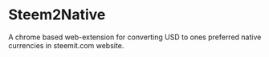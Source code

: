 # Steem2Native
A chrome based web-extension for converting USD to ones preferred native currencies in steemit.com website.  
